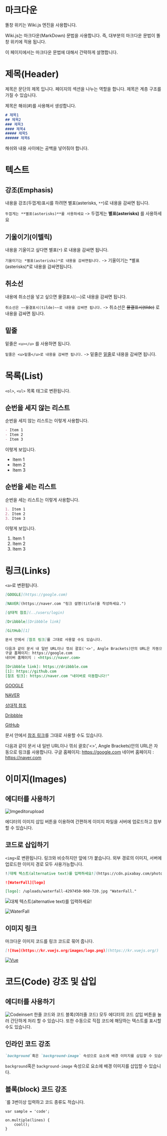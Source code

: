<!-- TITLE: 문서 작성법 -->
<!-- SUBTITLE: 똘창 위키의 문법 설명 -->

# 마크다운
똘창 위키는 Wiki.js 엔진을 사용합니다.

Wiki.js는 마크다운(MarkDown) 문법을 사용합니다. 즉, 대부분의 마크다운 문법이 똘창 위키에 적용 됩니다.

이 페이지에서는 마크다운 문법에 대해서 간략하게 설명합니다.

# 제목(Header)
제목은 문단의 제목 입니다. 페이지의 섹션을 나누는 역할을 합니다.
제목은 계층 구조를 가질 수 있습니다.

제목은 해쉬(#)를 사용해서 생성합니다.

```markdown
# 제목1
## 제목2
### 제목3
#### 제목4
##### 제목5
###### 제목6
```

해쉬와 내용 사이에는 공백을 넣어줘야 합니다.

# 텍스트

## 강조(Emphasis)
내용을 강조(두껍게)표시를 하려면 별표(asterisks, `**`)로 내용을 감싸면 됩니다.

`두껍게는 **별표(asterisks)**를 사용하세요` -> 두껍게는 **별표(asterisks)** 를 사용하세요

## 기울이기(이텔릭)
내용을 기울이고 싶다면 별표(`*`) 로 내용을 감싸면 됩니다.

`기울이기는 *별표(asterisks)*로 내용을 감싸면됩니다.` -> 기울이기는 *별표(asterisks)*로 내용을 감싸면됩니다. 

## 취소선
내용에 취소선을 넣고 싶으면 물결표시(`~~`)로 내용을 감싸면 됩니다.

`취소선은 ~~물결표시(tilde)~~로 내용을 감싸면 됩니다.` -> 취소선은 ~~물결표시(tilde)~~ 로 내용을 감싸면 됩니다.

## 밑줄
밑줄은 `<u></u>` 를 사용하면 됩니다.

`밑줄은 <u>밑줄</u>로 내용을 감싸면 됩니다.` -> 밑줄은 <u>밑줄</u>로 내용을 감싸면 됩니다.

# 목록(List)
`<ol>`, `<ul>` 목록 태그로 변환됩니다.

## 순번을 세지 않는 리스트
순번을 세지 않는 리스트는 이렇게 사용합니다.


```markdown
- Item 1
- Item 2
- Item 3
```

이렇게 보입니다.

- Item 1
- Item 2
- Item 3

## 순번을 세는 리스트
순번을 세는 리스트는 이렇게 사용합니다.


```markdown
1. Item 1
2. Item 2
3. Item 3
```

이렇게 보입니다.

1. Item 1
2. Item 2
3. Item 3

# 링크(Links)
`<a>`로 변환됩니다.

```markdown
[GOOGLE](https://google.com)

[NAVER](https://naver.com "링크 설명(title)을 작성하세요.")

[상대적 참조](../users/login)

[Dribbble][Dribbble link]

[GitHub][1]

문서 안에서 [참조 링크]를 그대로 사용할 수도 있습니다.

다음과 같이 문서 내 일반 URL이나 꺾쇠 괄호('<>', Angle Brackets)안의 URL은 자동으로 링크를 사용합니다.
구글 홈페이지: https://google.com
네이버 홈페이지 : <https://naver.com>

[Dribbble link]: https://dribbble.com
[1]: https://github.com
[참조 링크]: https://naver.com "네이버로 이동합니다!"
```

[GOOGLE](https://google.com)

[NAVER](https://naver.com "링크 설명(title)을 작성하세요.")

[상대적 참조](../users/login)

[Dribbble][Dribbble link]

[GitHub][1]

문서 안에서 [참조 링크]를 그대로 사용할 수도 있습니다.

다음과 같이 문서 내 일반 URL이나 꺾쇠 괄호('<>', Angle Brackets)안의 URL은 자동으로 링크를 사용합니다.
구글 홈페이지: https://google.com
네이버 홈페이지 : <https://naver.com>

[Dribbble link]: https://dribbble.com
[1]: https://github.com
[참조 링크]: https://naver.com "네이버로 이동합니다!"

# 이미지(Images)
## 에디터를 사용하기
![Imgeditorupload](/uploads/imgeditorupload.png "Imgeditorupload")

에디터의 이미지 삽입 버튼을 이용하여 간편하게 이미지 파일을 서버에 업로드하고 첨부할 수 있습니다.

## 코드로 삽입하기

`<img>`로 변환됩니다.
링크와 비슷하지만 앞에 !가 붙습니다.
외부 경로의 이미지, 서버에 업로드한 이미지 경로 모두 사용가능합니다.

```markdown
![대체 텍스트(alternative text)를 입력하세요!](https://cdn.pixabay.com/photo/2019/09/21/09/07/flamingo-4493419_960_720.jpg "링크 설명(title)을 작성하세요.")

![WaterFall][logo]

[logo]: /uploads/waterfall-4297450-960-720.jpg "WaterFall."
```

![대체 텍스트(alternative text)를 입력하세요!](https://cdn.pixabay.com/photo/2019/09/21/09/07/flamingo-4493419_960_720.jpg "링크 설명(title)을 작성하세요.")

![WaterFall][logo]

[logo]: /uploads/waterfall-4297450-960-720.jpg "WaterFall."

## 이미지 링크
마크다운 이미지 코드를 링크 코드로 묶어 줍니다.

```markdown
[![Vue](https://kr.vuejs.org/images/logo.png)](https://kr.vuejs.org/)
```

[![Vue](https://kr.vuejs.org/images/logo.png)](https://kr.vuejs.org/)

# 코드(Code) 강조 및 삽입
## 에디터를 사용하기
![Codeinsert](/uploads/codeinsert.png "Codeinsert")
한줄 코드와 코드 블록(여러줄 코드) 모두 에디터의 코드 삽입 버튼을 눌러 간단하게 처리 할 수 있습니다.
또한 수동으로 직접 코드에 해당하는 텍스트를 표시할 수도 있습니다.

## 인라인 코드 강조

```markdown
`background`혹은 `background-image` 속성으로 요소에 배경 이미지를 삽입할 수 있습니다.
```

`background`혹은 `background-image` 속성으로 요소에 배경 이미지를 삽입할 수 있습니다.

## 블록(block) 코드 강조

`를 3번이상 입력하고 코드 종류도 적습니다.

```
var sample = 'code';

on.multiple(lines) {
    cool();
}
```
